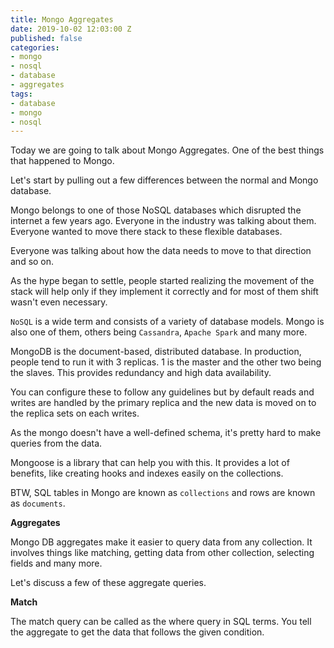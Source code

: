 ```yaml
---
title: Mongo Aggregates
date: 2019-10-02 12:03:00 Z
published: false
categories:
- mongo
- nosql
- database
- aggregates
tags:
- database
- mongo
- nosql
---
```


Today we are going to talk about Mongo Aggregates. One of the best things that happened to Mongo.

Let's start by pulling out a few differences between the normal and Mongo database.

Mongo belongs to one of those NoSQL databases which disrupted the internet a few years ago. Everyone in the industry was talking about them. Everyone wanted to move there stack to these flexible databases.

Everyone was talking about how the data needs to move to that direction and so on.

As the hype began to settle, people started realizing the movement of the stack will help only if they implement it correctly and for most of them shift wasn't even necessary.

`NoSQL` is a wide term and consists of a variety of database models. Mongo is also one of them, others being `Cassandra`, `Apache Spark` and many more.

MongoDB is the document-based, distributed database. In production, people tend to run it with 3 replicas. 1 is the master and the other two being the slaves. This provides redundancy and high data availability.

You can configure these to follow any guidelines but by default reads and writes are handled by the primary replica and the new data is moved on to the replica sets on each writes.

As the mongo doesn't have a well-defined schema, it's pretty hard to make queries from the data.

Mongoose is a library that can help you with this. It provides a lot of benefits, like creating hooks and indexes easily on the collections.

BTW, SQL tables in Mongo are known as `collections` and rows are known as `documents`.

**Aggregates**

Mongo DB aggregates make it easier to query data from any collection. It involves things like matching, getting data from other collection, selecting fields and many more.

Let's discuss a few of these aggregate queries.

**Match**

The match query can be called as the where query in SQL terms. You tell the aggregate to get the data that follows the given condition.
